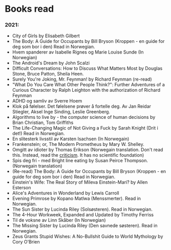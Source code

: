
# Books read 

### 2021:
- City of Girls by Elisabeth Gilbert
- The Body: A Guide for Occupants by Bill Bryson (Kroppen - en guide for deg som bor i den) Read in Norwegian.
- Hvem spanderer av Isabelle Rignes og Marie Louise Sunde (In Norwegian)
- The Android's Dream by John Scalzi
- Difficult Conversations: How to Discuss What Matters Most by Douglas Stone, Bruce Patton, Sheila Heen.
- Surely You're Joking, Mr. Feynman! by Richard Feynman (re-read)
- "What Do You Care What Other People Think?": Further Adventures of a Curious Character by Ralph Leighton with the authorization of Richard Feynman
- ADHD og samliv av Sverre Hoem
- Klok på følelser. Det følelsene prøver å fortelle deg. Av Jan Reidar Stiegler, Aksel Inge Sinding, Leslie Greenberg.
- Algorithms to live by - the computer science of human decisions by Brian Christian, Tom Griffiths 
- The Life-Changing Magic of Not Giving a Fuck by Sarah Knight (Drit i det!) Read in Norwegian. 
- En slitesterk livsstil av Karsten Isachsen (In Norwegain)
- Frankenstein; or, The Modern Prometheus by Mary W. Shelley. 
- Omgitt av idioter by Thomas Erikson (Norwegain translation. Don't read this. Instead, read the [criticism](https://en.wikipedia.org/wiki/DISC_assessment). It has no scientific foundation)
-  Spis deg fri - med Bright line eating by Susan Peirce Thompson. (Norwegain translation) 
- (Re-read) The Body: A Guide for Occupants by Bill Bryson (Kroppen - en guide for deg som bor i den) Read in Norwegian.
- Einstein's Wife: The Real Story of Mileva Einstein-Mari? by Allen Esterson
- Alice's Adventures in Wonderland by Lewis Carroll
- Evening Primrose by Kopano Matlwa (Menssmerter). Read in Norwegian.
- The Sun Sister by Lucinda Riley (Solsøsteren). Read in Norwegian.
- The 4-Hour Workweek, Expanded and Updated by Timothy Ferriss
- Til de voksne av Linn Skåber (In Norwegian)
- The Missing Sister by Lucinda Riley (Den savnede søsteren). Read in Norwegian.
- Zeus Grants Stupid Wishes: A No-Bullshit Guide to World Mythology by Cory O'Brien
